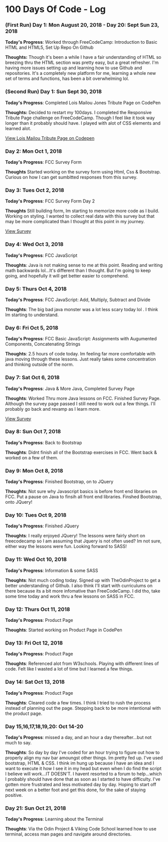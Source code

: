 # 100 Days Of Code - Log

### (First Run) Day 1: Mon August 20, 2018 - Day 20: Sept Sun 23, 2018

**Today's Progress**: Worked through FreeCodeCamp: Introduction to Basic HTML and HTML5, Set Up Repo On Github

**Thoughts:** Though it's been a while I have a fair understanding of HTML so breezing thru the HTML section was pretty easy, but a great refresher. I'm having more issues setting up and learning how to use Github and repositories. It's a completely new platform for me, learning a whole new set of terms and functions, has been a bit overwhelming lol.

<!-- **Link to work:** None Today -->
### (Second Run) Day 1: Sun Sept 30, 2018

**Today's Progress**: Completed Lois Mailou Jones Tribute Page on CodePen

**Thoughts:** Decided to restart my 100days. I completed the Responsive Tribute Page challenge on FreeCodeCamp. Though I feel like it took way longer than it probably should have. I played with alot of CSS elements and learned alot. 


<!-- **Link to work:**-->
<a href="https://codepen.io/lolitadefoe/pen/BOdZwN"> View Lois Mailou Tribute Page on Codepen</a>

### Day 2: Mon Oct 1, 2018

**Today's Progress**: FCC Survey Form

**Thoughts** Started working on the survey form using Html, Css & Bootstrap. Curious on how I can get sumbitted responses 
from this survey. 


### Day 3: Tues Oct 2, 2018

**Today's Progress**: FCC Survey Form Day 2

**Thoughts** Still building form, Im starting to memorize more code as I build. Working on styling. I wanted to collect real data with this survey but that may be more complicated than I thought at this point in my journey.

<a href="https://codepen.io/lolitadefoe/pen/LgVJer?editors=1100"> View Survey</a>

### Day 4: Wed Oct 3, 2018

**Today's Progress**: FCC JavaScript

**Thoughts**: Java is not making sense to me at this point. Reading and writing math backwards lol...It's different than I thought. But I'm going to keep going, and hopefully it will get better easier to comprehend. 

### Day 5: Thurs Oct 4, 2018

**Today's Progress**: FCC JavaScript: Add, Multiply, Subtract and Divide

**Thoughts**: The big bad java monster was a lot less scary today lol . I think Im starting to understand.

### Day 6: Fri Oct 5, 2018

**Today's Progress**: FCC Basic JavaScript: Assignments with Augumented Components, Concatenating Strings 

**Thoughts**: 2.5 hours of code today. Im feeling far more comfortable with java moving through these lessons. Just really takes some concentration and thinking outside of the norm. 

### Day 7: Sat Oct 6, 2018

**Today's Progress**: Java & More Java, Completed Survey Page

**Thoughts**: Worked Thru more Java lessons on FCC. Finished Survey Page. Although the survey page passed I still need to work out a few things. I'll probably go back and revamp as I learn more. 

<a href="https://codepen.io/lolitadefoe/pen/LgVJer">View Survey</a>

### Day 8: Sun Oct 7, 2018

**Today's Progress**: Back to Bootstrap

**Thoughts**: Didnt finish all of the Bootstrap exercises in FCC. Went back & worked on a few of them. 

### Day 9: Mon Oct 8, 2018

**Today's Progress**: Finished Bootstrap, on to JQuery

**Thoughts**: Not sure why Javascript basics is before front end libraries on FCC. Put a pause on Java to finsih all front end libraries. Finshed Bootstrap, onto JQuery! 


### Day 10: Tues Oct 9, 2018

**Today's Progress**: Finished JQuery

**Thoughts**: I really enjoyed JQuery! The lessons were fairly short on freecodecamp so I am assuming that Jquery is not often used? Im not sure, either way the lessons were fun. Looking forward to SASS!

### Day 11: Wed Oct 10, 2018

**Today's Progress**: Information & some SASS

**Thoughts**: Not much coding today. Signed up with TheOdinProject to get a better understanding of Github. I also think I'll start with curriculums on there because its a bit more infomative than FreeCodeCamp. I did tho, take some time today and work thru a few lessons on SASS in FCC. 

### Day 12: Thurs Oct 11, 2018

**Today's Progress**: Product Page

**Thoughts**: Started working on Product Page in CodePen

### Day 13: Fri Oct 12, 2018

**Today's Progress**: Product Page 

**Thoughts**: Referenced alot from W3schools. Playing with different lines of code. Felt like I wasted a lot of time but I learned a few things.  


### Day 14: Sat Oct 13, 2018

**Today's Progress**: Product Page 

**Thoughts**: Cleared code a few times. I think I tried to rush the process instead of planning out the page. Stepping back to be more intentional with the product page. 


### Day 15,16,17,18,19,20: Oct 14-20

**Today's Progress**: missed a day, and an hour a day thereafter...but not much to say.

**Thoughts**: So day by day I've coded for an hour trying to figure out how to properly align my nav bar amoungst other things. Im pretty fed up. I've used bootstrap, HTML & CSS. I think im hung up because I have an idea and I want to execute it how I see it in my head but even when I do find the script I believe will work...IT DOESN'T. I havent resorted to a forum to help...which I probably should have done that as soon as I started to have difficulty. I've gotten more frustrated and less motivated day by day. Hoping to start off next week on a better foot and get this done, for the sake of staying positive. 

### Day 21: Sun Oct 21, 2018

**Today's Progress**: Learning about the Terminal 

**Thoughts**: Via the Odin Project & Viking Code School learned how to use terminal, access man pages and navigate around directories.

